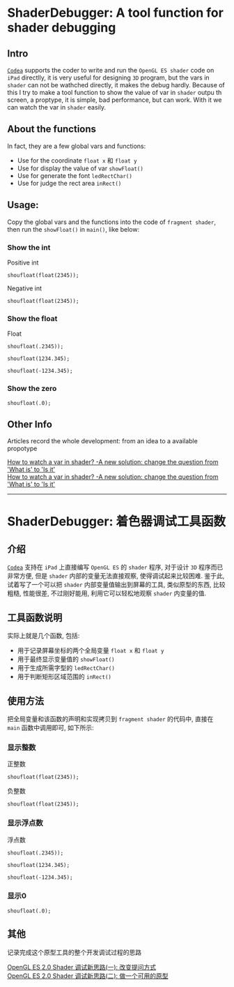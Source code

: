 # ShaderDebugger: A tool function for shader debugging

##  Intro

[`Codea`](codea.io) supports the coder to write and run the `OpenGL ES shader` code on `iPad` directlly, it is very useful for designing `3D` program, but the vars in `shader` can not be wathched directly, it makes the debug hardly. Because of this I try to make a tool function to show the value of var in `shader` outpu th screen, a proptype, it is simple, bad performance, but can work.  With it we can watch the var in `shader` easily.

##  About the functions

In fact, they are a few global vars and functions:

* Use for the coordinate `float x` 和 `float y`
* Use for display the value of var `showFloat()`
* Use for generate the font `ledRectChar()`
* Use for judge the rect area `inRect()`

##  Usage:

Copy the global vars and the functions into the code of `fragment shader`, then run the `showFloat()` in `main()`, like below:

### Show the int

Positive int

```
shoufloat(float(2345));
```

Negative int

```
shoufloat(float(2345));
```

### Show the float

Float

```
shoufloat(.2345));
```

```
shoufloat(1234.345);
```

```
shoufloat(-1234.345);
```

### Show the zero

```
shoufloat(.0);
```

##  Other Info

Articles record the whole development: from an idea to a available propotype

[How to watch a var in shader? -A new solution: change the question from 'What is' to 'Is it'](https://github.com/FreeBlues/ShaderDebugger/blob/master/Record-Article-1-en.md)        
[How to watch a var in shader? -A new solution: change the question from 'What is' to 'Is it'](https://github.com/FreeBlues/ShaderDebugger/blob/master/Record-Article-2-en.md)

---

# ShaderDebugger: 着色器调试工具函数

##  介绍

[`Codea`](codea.io) 支持在 `iPad` 上直接编写 `OpenGL ES` 的 `shader` 程序, 对于设计 `3D` 程序而已非常方便, 但是 `shader` 内部的变量无法直接观察, 使得调试起来比较困难. 鉴于此, 试着写了一个可以把 `shader` 内部变量值输出到屏幕的工具, 类似原型的东西, 比较粗糙, 性能很差, 不过刚好能用, 利用它可以轻松地观察 `shader` 内变量的值.

##  工具函数说明

实际上就是几个函数, 包括:

* 用于记录屏幕坐标的两个全局变量 `float x` 和 `float y`
* 用于最终显示变量值的 `showFloat()`
* 用于生成所需字型的 `ledRectChar()`
* 用于判断矩形区域范围的 `inRect()`

##  使用方法

把全局变量和该函数的声明和实现拷贝到 `fragment shader` 的代码中, 直接在 `main` 函数中调用即可, 如下所示:

### 显示整数

正整数

```
shoufloat(float(2345));
```

负整数
```
shoufloat(float(2345));
```

### 显示浮点数

浮点数

```
shoufloat(.2345));
```

```
shoufloat(1234.345);
```

```
shoufloat(-1234.345);
```

### 显示0

```
shoufloat(.0);
```

##  其他

记录完成这个原型工具的整个开发调试过程的思路

[OpenGL ES 2.0 Shader 调试新思路(一): 改变提问方式](https://github.com/FreeBlues/ShaderDebugger/blob/master/Record-Article-1-cn.md)      
[OpenGL ES 2.0 Shader 调试新思路(二): 做一个可用的原型](https://github.com/FreeBlues/ShaderDebugger/blob/master/Record-Article-2-cn.md)
